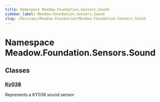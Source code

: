 ```yaml
---
title: Namespace Meadow.Foundation.Sensors.Sound
sidebar_label: Meadow.Foundation.Sensors.Sound
slug: /docs/api/Meadow.Foundation/Meadow.Foundation.Sensors.Sound
---
```

# Namespace Meadow.Foundation.Sensors.Sound
## Classes
### [Ky038](../Meadow.Foundation.Sensors.Sound/Ky038)
Represents a KY038 sound sensor
